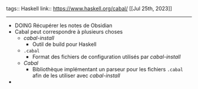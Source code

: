 tags:: Haskell
link:: https://www.haskell.org/cabal/
[[Jul 25th, 2023]]
***

- DOING Récupérer les notes de Obsidian
- Cabal peut correspondre à plusieurs choses
	- *cabal-install*
		- Outil de build pour Haskell
	- `.cabal`
		- Format des fichiers de configuration utilisés par *cabal-install*
	- *Cabal*
		- Bibliothèque implémentant un parseur pour les fichiers `.cabal` afin de les utiliser avec *cabal-install*
-